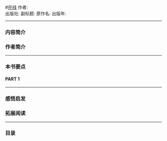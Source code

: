 #[在线](https://)
作者:  
出版社: 
副标题: 
原作名: 
出版年: 
***
### 内容简介 
### 作者简介 
***
### 本书要点
#### PART 1 
***
### 感悟启发
### 拓展阅读
***
### 目录
